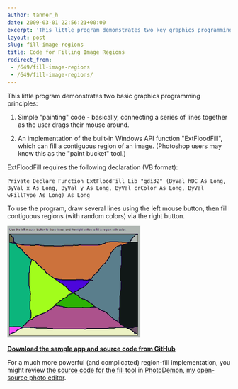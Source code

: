 ```yaml
---
author: tanner_h
date: 2009-03-01 22:56:21+00:00
excerpt: 'This little program demonstrates two key graphics programming principles: 1) simple "painting" code - basically, connecting a series of lines together as the user drags their mouse around, and 2) an implementation of a built-in Windows function for filling a contiguous region of an image.  (Photoshop users will know this as the "paint bucket" tool.)'
layout: post
slug: fill-image-regions
title: Code for Filling Image Regions 
redirect_from:
 - /649/fill-image-regions
 - /649/fill-image-regions/
---
```


This little program demonstrates two basic graphics programming principles:

1) Simple "painting" code - basically, connecting a series of lines together as the user drags their mouse around.

2) An implementation of the built-in Windows API function "ExtFloodFill", which can fill a contiguous region of an image.  (Photoshop users may know this as the "paint bucket" tool.)

ExtFloodFill requires the following declaration (VB format):

    Private Declare Function ExtFloodFill Lib "gdi32" (ByVal hDC As Long, ByVal x As Long, ByVal y As Long, ByVal crColor As Long, ByVal wFillType As Long) As Long
    
To use the program, draw several lines using the left mouse button, then fill contiguous regions (with random colors) via the right button.  

![fill_screenshot](images/fill_screenshot-300x252.png)

**[Download the sample app and source code from GitHub](https://github.com/tannerhelland/vb6-code/tree/master/Fill-image-region)**

For a much more powerful (and complicated) region-fill implementation, you might review [the source code for the fill tool](https://github.com/tannerhelland/PhotoDemon/blob/master/Classes/pdFloodFill.cls) in [PhotoDemon, my open-source photo editor](https://photodemon.org).